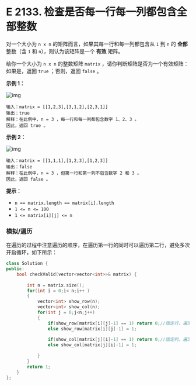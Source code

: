 # E 2133. 检查是否每一行每一列都包含全部整数

对一个大小为 `n x n` 的矩阵而言，如果其每一行和每一列都包含从 `1` 到 `n` 的 **全部** 整数（含 `1` 和 `n`），则认为该矩阵是一个 **有效** 矩阵。

给你一个大小为 `n x n` 的整数矩阵 `matrix` ，请你判断矩阵是否为一个有效矩阵：如果是，返回 `true` ；否则，返回 `false` 。

 

**示例 1：**

![img](https://assets.leetcode.com/uploads/2021/12/21/example1drawio.png)

```
输入：matrix = [[1,2,3],[3,1,2],[2,3,1]]
输出：true
解释：在此例中，n = 3 ，每一行和每一列都包含数字 1、2、3 。
因此，返回 true 。
```

**示例 2：**

![img](https://assets.leetcode.com/uploads/2021/12/21/example2drawio.png)

```
输入：matrix = [[1,1,1],[1,2,3],[1,2,3]]
输出：false
解释：在此例中，n = 3 ，但第一行和第一列不包含数字 2 和 3 。
因此，返回 false 。
```

 

**提示：**

- `n == matrix.length == matrix[i].length`
- `1 <= n <= 100`
- `1 <= matrix[i][j] <= n`





### 模拟/遍历

在遍历的过程中注意遍历的顺序，在遍历第一行的同时可以遍历第二行，避免多次开启循环，如下所示：

```cpp
class Solution {
public:
    bool checkValid(vector<vector<int>>& matrix) {
        
        int n = matrix.size();
        for(int i = 0;i< n;i++ )
        {
            vector<int> show_row(n);
            vector<int> show_col(n);
            for(int j = 0;j<n;j++)
            {
                if(show_row[matrix[i][j]-1] == 1) return 0;//固定行，遍历每一列
                else show_row[matrix[i][j]-1] = 1;
                
                if(show_col[matrix[j][i]-1] == 1) return 0;//固定列，遍历每一行
                else show_col[matrix[j][i]-1] = 1;
                
            }
        }
        return 1;
    }
};
```

